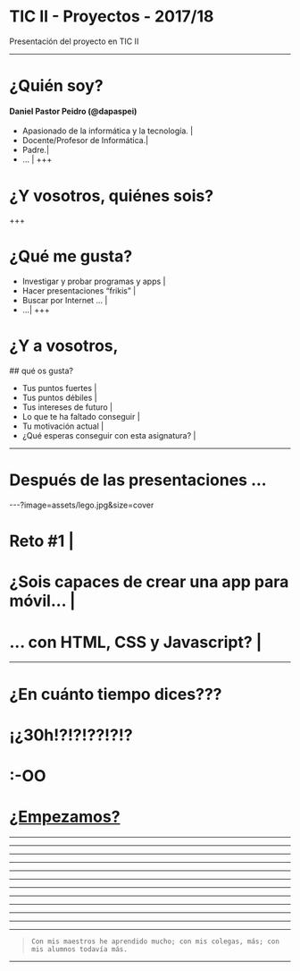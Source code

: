 # TIC II - Proyectos - 2017/18

Presentación del proyecto en TIC II

---
# ¿Quién soy?
#### Daniel Pastor Peidro (@dapaspei)

- Apasionado de la informática y la tecnología. |
- Docente/Profesor de Informática.|
- Padre.|
- … |
+++
# ¿Y vosotros, quiénes sois?
+++
# ¿Qué me gusta?

- Investigar y probar programas y apps |
- Hacer presentaciones “frikis” |
- Buscar por Internet ... |
- ...|
+++
# ¿Y a vosotros,
## qué os gusta?
- Tus puntos fuertes |
- Tus puntos débiles |
- Tus intereses de futuro |
- Lo que te ha faltado conseguir |
- Tu motivación actual |  
- ¿Qué esperas conseguir con esta asignatura? |
--- 
# Después de las presentaciones ...
---?image=assets/lego.jpg&size=cover
# Reto #1 |
# ¿Sois capaces de crear una app para móvil... |
# ... con HTML, CSS y Javascript? |
---
# ¿En cuánto tiempo dices???
# ¡¿30h!?!?!??!?!?
# :-OO
# <a href="http://hackertyper.net" _blank>¿Empezamos?</a>

---
---
---
---
---
---
---
---
---
---
---
---
> `Con mis maestros he aprendido mucho; con mis colegas, más; con mis alumnos todavía más.`
---

